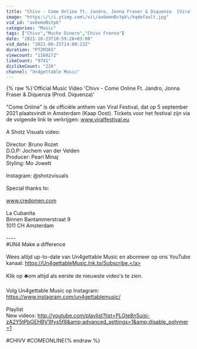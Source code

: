 ```yaml
---
title: "Chivv - Come Online ft. Jandro, Jonna Fraser & Diquenza  [Viral Festival Anthem]"
image: "https:\/\/i.ytimg.com\/vi\/av6emnBsYpk\/hqdefault.jpg"
vid_id: "av6emnBsYpk"
categories: "Music"
tags: ["Chivv","Mucho Dinero","Chivv Frenna"]
date: "2021-10-23T10:59:26+03:00"
vid_date: "2021-06-25T14:00:13Z"
duration: "PT2M36S"
viewcount: "1160272"
likeCount: "9741"
dislikeCount: "226"
channel: "Un4gettable Music"
---
```

{% raw %}'Official Music Video 'Chivv - Come Online Ft. Jandro, Jonna Fraser &amp; Diquenza (Prod. Diquenza)'<br /><br />&quot;Come Online&quot; is de officiële anthem van Viral Festival, dat op 5 september 2021 plaatsvindt in Amsterdam (Kaap Oost). Tickets voor het festival zijn via de volgende link te verkrijgen: www.viralfestival.eu<br /><br />A Shotz Visuals video: <br /><br />Director: Bruno Rozet<br />D.O.P: Jochem van der Velden<br />Producer: Pearl Minaj<br />Styling: Mo Jowett<br /><br />Instagram: @shotzvisuals<br /><br />Special thanks to: <br /><br />www.credomen.com<br /><br />La Cubanita<br />Binnen Bantammerstraat 9 <br />1011 CH Amsterdam<br /><br />----<br />#UN4 Make a difference<br /><br />Wees altijd up-to-date van Un4gettable Music en abonneer op ons YouTube kanaal: <a rel="nofollow" target="blank" href="https://Un4gettableMusic.lnk.to/Subscribe.">https://Un4gettableMusic.lnk.to/Subscribe.</a><br /><br />Klik op 🛎om altijd als eerste de nieuwste video's te zien.<br /><br />Volg Un4gettable Music op Instagram:<br /><a rel="nofollow" target="blank" href="https://www.instagram.com/un4gettablemusic/">https://www.instagram.com/un4gettablemusic/</a><br /><br />Playlist<br />New videos: <a rel="nofollow" target="blank" href="http://youtube.com/playlist?list=PLGte8n5uisi-zA2Y5tPbGEHBV1Ifys5f8&amp;advanced_settings=1&amp;disable_polymer=1">http://youtube.com/playlist?list=PLGte8n5uisi-zA2Y5tPbGEHBV1Ifys5f8&amp;advanced_settings=1&amp;disable_polymer=1</a><br /><br />#CHIVV  #COMEONLINE{% endraw %}
